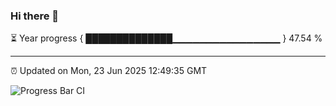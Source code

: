 ### Hi there 👋

⏳ Year progress { ██████████████▁▁▁▁▁▁▁▁▁▁▁▁▁▁▁▁ } 47.54 %

---

⏰ Updated on Mon, 23 Jun 2025 12:49:35 GMT

![Progress Bar CI](https://github.com/liununu/liununu/workflows/Progress%20Bar%20CI/badge.svg)
